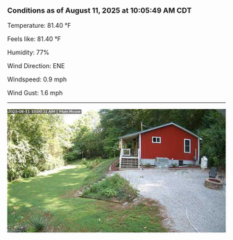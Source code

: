 ### Conditions as of August 11, 2025 at 10:05:49 AM CDT 

Temperature: 81.40 &deg;F

Feels like: 81.40 &deg;F

Humidity: 77%

Wind Direction: ENE

Windspeed: 0.9 mph

Wind Gust: 1.6 mph

---

<img src="./images/latest.jpeg"/>

